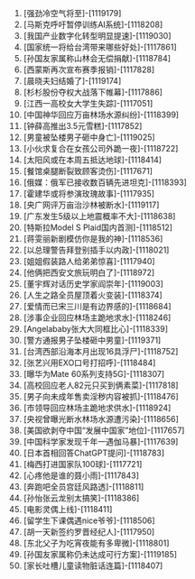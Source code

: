 
1. [强劲冷空气将至]-[1119179]
1. [马斯克呼吁暂停训练AI系统]-[1118208]
1. [我国产业数字化转型明显提速]-[1119030]
1. [国家统一将给台湾带来哪些好处]-[1117861]
1. [孙国友家属称山林会无偿捐献]-[1118784]
1. [西蒙斯再次宣布赛季报销]-[1117828]
1. [晨晓夫妇结婚了]-[1119174]
1. [杉杉股份夺权大战落下帷幕]-[1117886]
1. [江西一高校女大学生失踪]-[1117051]
1. [中国神华回应万亩林场水源纠纷]-[1118399]
1. [钟薛高推出3.5元雪糕]-[1117852]
1. [男童被坠楼男子砸中身亡]-[1119025]
1. [小伙求复合在女孩公司外跪一夜]-[1118722]
1. [太阳风或在本周五抵达地球]-[1118414]
1. [餐馆桌腿断裂致顾客烫伤]-[1117671]
1. [俄媒：俄军已接收数百辆先进坦克]-[1118393]
1. [霍建华或将参演玫瑰故事]-[1117935]
1. [央广网评万亩治沙林被断水]-[1119117]
1. [广东发生5级以上地震概率不大]-[1118638]
1. [特斯拉Model S Plaid国内首测]-[1118512]
1. [蒋雯丽新剧模仿你是我的神]-[1118536]
1. [以总理警告拜登别插手以内政]-[1118021]
1. [姐姐假装路人给弟弟惊喜]-[1117940]
1. [他俩把西安文旅玩明白了]-[1118972]
1. [董宇辉对话历史学家阎崇年]-[1119003]
1. [人生之路全员屋顶着火变装]-[1118374]
1. [爱情而已宋三川是有边界感的]-[1118684]
1. [涉事企业回应林场主跪地求水]-[1118246]
1. [Angelababy张大大同框比心]-[1118339]
1. [警方通报男子坠楼砸中男童]-[1119371]
1. [台湾西部沿海本月出现16具浮尸]-[1118752]
1. [张艺兴用EXO口号打招呼]-[1118484]
1. [曝华为Mate 60系列支持5G]-[1118307]
1. [高校回应老人82元只买到俩素菜]-[1117818]
1. [男子向未成年售卖淫秽内容被抓]-[1118476]
1. [市领导回应林场主跪地求供水]-[1118924]
1. [央视曾曝光断水林场水源遭污染]-[1118656]
1. [美国欲剥夺中国“发展中国家”地位]-[1117657]
1. [中国科学家发现千年一遇伽马暴]-[1117639]
1. [日本首相回答ChatGPT提问]-[1118783]
1. [梅西打进国家队100球]-[1117721]
1. [心疼他是谁的聂小雨]-[1117843]
1. [奔跑吧全员宫廷风路透]-[1118811]
1. [孙怡张云龙别太搞笑]-[1118386]
1. [电影灵偶上线]-[1118411]
1. [留学生下课偶遇nice爷爷]-[1118506]
1. [胡一天新签约罗晋经纪人]-[1117950]
1. [东北父子为吃宵夜能有多卑微]-[1118801]
1. [孙国友家属称仍未达成可行方案]-[1119185]
1. [家长吐槽儿童读物脏话连篇]-[1118407]